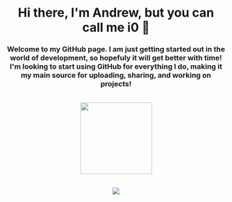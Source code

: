 <h1 align="center">Hi there, I'm Andrew, but you can call me i0 👋</h1>

<h3 align="center">
Welcome to my GitHub page. I am just getting started out in the world of development, so hopefuly it will get better with time! I'm looking to start using GitHub for everything I do, making it my main source for uploading, sharing, and working on projects!
</h3>

<p align="center">
	<br>
	<img src="https://github-readme-stats.vercel.app/api?username=i0dev&show_icons=true&theme=dracula" height="165px">
</p>

<p align="center">
	<br>
	<img src="https://github-readme-stats.vercel.app/api/wakatime?username=i0dev&theme=dracula&layout=compact">
<p>
